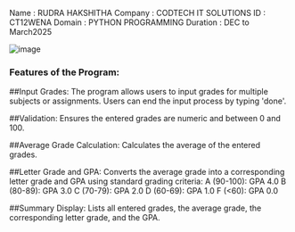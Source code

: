 Name : RUDRA HAKSHITHA
Company : CODTECH IT SOLUTIONS
ID : CT12WENA 
Domain : PYTHON PROGRAMMING 
Duration : DEC to March2025

![image](https://github.com/user-attachments/assets/9a8cb247-d636-4e2c-a07e-c7fdc7f34006)



 
### Features of the Program:

##Input Grades:
The program allows users to input grades for multiple subjects or assignments.
Users can end the input process by typing 'done'.

##Validation:
Ensures the entered grades are numeric and between 0 and 100.

##Average Grade Calculation:
Calculates the average of the entered grades.

##Letter Grade and GPA:
Converts the average grade into a corresponding letter grade and GPA using standard grading criteria:
A (90-100): GPA 4.0
B (80-89): GPA 3.0
C (70-79): GPA 2.0
D (60-69): GPA 1.0
F (<60): GPA 0.0

##Summary Display:
Lists all entered grades, the average grade, the corresponding letter grade, and the GPA.

